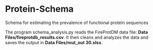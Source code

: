 # Protein-Schema
Schema for estimating the prevalence of functional protein sequences

The program schema_analysis.py reads the FireProtDM data file: **Data Files/fireprotdb_results.csv**. It then cleans and analyzes the data and saves the output in **Data Files/mut_out 30.xlsx**. 
